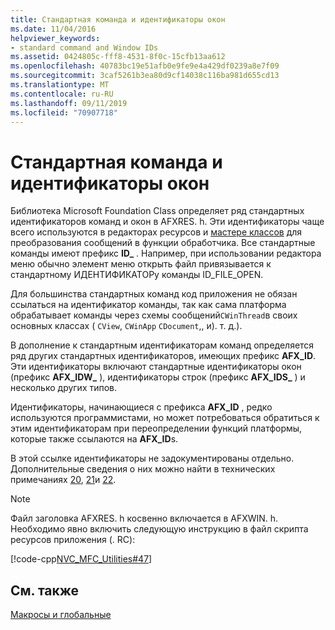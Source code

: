 ```yaml
---
title: Стандартная команда и идентификаторы окон
ms.date: 11/04/2016
helpviewer_keywords:
- standard command and Window IDs
ms.assetid: 0424805c-fff8-4531-8f0c-15cfb13aa612
ms.openlocfilehash: 40783bc19e51afb0e9fe9e4a429df0239a8e7f09
ms.sourcegitcommit: 3caf5261b3ea80d9cf14038c116ba981d655cd13
ms.translationtype: MT
ms.contentlocale: ru-RU
ms.lasthandoff: 09/11/2019
ms.locfileid: "70907718"
---
```

# <a name="standard-command-and-window-ids"></a>Стандартная команда и идентификаторы окон

Библиотека Microsoft Foundation Class определяет ряд стандартных идентификаторов команд и окон в AFXRES. h. Эти идентификаторы чаще всего используются в редакторах ресурсов и [мастере классов](mfc-class-wizard.md) для преобразования сообщений в функции обработчика. Все стандартные команды имеют префикс **ID_** . Например, при использовании редактора меню обычно элемент меню открыть файл привязывается к стандартному ИДЕНТИФИКАТОРу команды ID_FILE_OPEN.

Для большинства стандартных команд код приложения не обязан ссылаться на идентификатор команды, так как сама платформа обрабатывает команды через схемы сообщений`CWinThread`в своих основных классах ( `CView`, `CWinApp` `CDocument`,, и). т. д.).

В дополнение к стандартным идентификаторам команд определяется ряд других стандартных идентификаторов, имеющих префикс **AFX_ID**. Эти идентификаторы включают стандартные идентификаторы окон (префикс **AFX_IDW_** ), идентификаторы строк (префикс **AFX_IDS_** ) и несколько других типов.

Идентификаторы, начинающиеся с префикса **AFX_ID** , редко используются программистами, но может потребоваться обратиться к этим идентификаторам при переопределении функций платформы, которые также ссылаются на **AFX_ID**s.

В этой ссылке идентификаторы не задокументированы отдельно. Дополнительные сведения о них можно найти в технических примечаниях [20](../../mfc/tn020-id-naming-and-numbering-conventions.md), [21](../../mfc/tn021-command-and-message-routing.md)и [22](../../mfc/tn022-standard-commands-implementation.md).

> [!NOTE]
>  Файл заголовка AFXRES. h косвенно включается в AFXWIN. h. Необходимо явно включить следующую инструкцию в файл скрипта ресурсов приложения (. RC):

[!code-cpp[NVC_MFC_Utilities#47](../../mfc/codesnippet/cpp/standard-command-and-window-ids_1.h)]

## <a name="see-also"></a>См. также

[Макросы и глобальные](../../mfc/reference/mfc-macros-and-globals.md)
